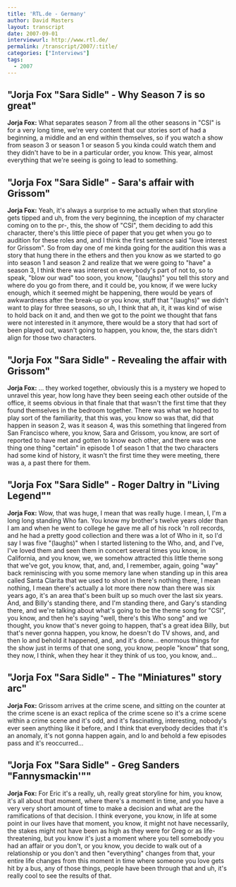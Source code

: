 ```yaml
---
title: 'RTL.de - Germany'
author: David Masters
layout: transcript
date: 2007-09-01
interviewurl: http://www.rtl.de/
permalink: /transcript/2007/:title/
categories: ["Interviews"]
tags:
  - 2007
---
```


## "Jorja Fox "Sara Sidle" - Why Season 7 is so great"

**Jorja Fox:** What separates season 7 from all the other seasons in "CSI" is for a very long time, we're very content that our stories sort of had a beginning, a middle and an end within themselves, so if you watch a show from season 3 or season 1 or season 5 you kinda could watch them and they didn't have to be in a particular order, you know. This year, almost everything that we're seeing is going to lead to something.

## "Jorja Fox "Sara Sidle" - Sara's affair with Grissom"

**Jorja Fox:** Yeah, it's always a surprise to me actually when that storyline gets tipped and uh, from the very beginning, the inception of my character coming on to the pr-, this, the show of "CSI", them deciding to add this character, there's this little piece of paper that you get when you go to audition for these roles and, and I think the first sentence said "love interest for Grissom". So from day one of me kinda going for the audition this was a story that hung there in the ethers and then you know as we started to go into season 1 and season 2 and realize that we were going to "have" a season 3, I think there was interest on everybody's part of not to, so to speak, "blow our wad" too soon, you know, "(laughs)" you tell this story and where do you go from there, and it could be, you know, if we were lucky enough, which it seemed might be happening, there would be years of awkwardness after the break-up or you know, stuff that "(laughs)" we didn't want to play for three seasons, so uh, I think that ah, it, it was kind of wise to hold back on it and, and then we got to the point we thought that fans were not interested in it anymore, there would be a story that had sort of been played out, wasn't going to happen, you know, the, the stars didn't align for those two characters.

## "Jorja Fox "Sara Sidle" - Revealing the affair with Grissom"

**Jorja Fox:** ... they worked together, obviously this is a mystery we hoped to unravel this year, how long have they been seeing each other outside of the office, it seems obvious in that finale that that wasn't the first time that they found themselves in the bedroom together. There was what we hoped to play sort of the familiarity, that this was, you know so was that, did that happen in season 2, was it season 4, was this something that lingered from San Francisco where, you know, Sara and Grissom, you know, are sort of reported to have met and gotten to know each other, and there was one thing one thing "certain" in episode 1 of season 1 that the two characters had some kind of history, it wasn't the first time they were meeting, there was a, a past there for them.

## "Jorja Fox "Sara Sidle" - Roger Daltry in "Living Legend""

**Jorja Fox:** Wow, that was huge, I mean that was really huge. I mean, I, I'm a long long standing Who fan. You know my brother's twelve years older than I am and when he went to college he gave me all of his rock 'n roll records, and he had a pretty good collection and there was a lot of Who in it, so I'd say I was five "(laughs)" when I started listening to the Who, and, and I've, I've loved them and seen them in concert several times you know, in California, and you know, we, we somehow attracted this little theme song that we've got, you know, that, and, and, I remember, again, going "way" back reminiscing with you some memory lane when standing up in this area called Santa Clarita that we used to shoot in there's nothing there, I mean nothing, I mean there's actually a lot more there now than there was six years ago, it's an area that's been built up so much over the last six years. And, and Billy's standing there, and I'm standing there, and Gary's standing there, and we're talking about what's going to be the theme song for "CSI", you know, and then he's saying "well, there's this Who song" and we thought, you know that's never going to happen, that's a great idea Billy, but that's never gonna happen, you know, he doesn't do TV shows, and, and then lo and behold it happened, and, and it's done... enormous things for the show just in terms of that one song, you know, people "know" that song, they now, I think, when they hear it they think of us too, you know, and...

## "Jorja Fox "Sara Sidle" - The "Miniatures" story arc"

**Jorja Fox:** Grissom arrives at the crime scene, and sitting on the counter at the crime scene is an exact replica of the crime scene so it's a crime scene within a crime scene and it's odd, and it's fascinating, interesting, nobody's ever seen anything like it before, and I think that everybody decides that it's an anomaly, it's not gonna happen again, and lo and behold a few episodes pass and it's reoccurred...

## "Jorja Fox "Sara Sidle" - Greg Sanders "Fannysmackin'""

**Jorja Fox:** For Eric it's a really, uh, really great storyline for him, you know, it's all about that moment, where there's a moment in time, and you have a very very short amount of time to make a decision and what are the ramifications of that decision. I think everyone, you know, in life at some point in our lives have that moment, you know, it might not have necessarily, the stakes might not have been as high as they were for Greg or as life-threatening, but you know it's just a moment where you tell somebody you had an affair or you don't, or you know, you decide to walk out of a relationship or you don't and then "everything" changes from that, your entire life changes from this moment in time where someone you love gets hit by a bus, any of those things, people have been through that and uh, it's really cool to see the results of that.